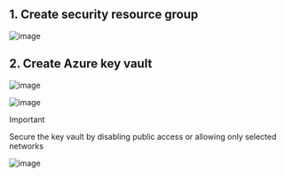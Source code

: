 ## 1. Create security resource group

![image](https://github.com/user-attachments/assets/43c84b75-6087-4408-8624-b670bc677a97)

## 2. Create Azure key vault

![image](https://github.com/user-attachments/assets/c598c48b-a6f3-469f-8227-4dcf631220e3)

![image](https://github.com/user-attachments/assets/95719382-f88b-479a-89d9-351d1c43df17)

> [!Important]
>
> Secure the key vault by disabling public access or allowing only selected networks

![image](https://github.com/user-attachments/assets/1b131f1e-18cc-4832-8467-1202b55e0b84)
